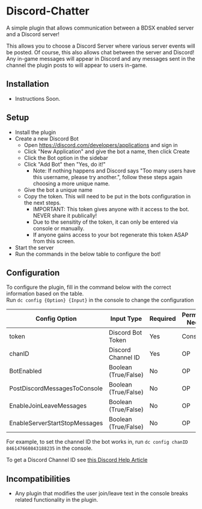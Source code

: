 
# Discord-Chatter

A simple plugin that allows communication between a BDSX enabled server and a Discord server!  

This allows you to choose a Discord Server where various server events will be posted.
Of course, this also allows chat between the server and Discord! Any in-game messages will appear in Discord and any messages sent in the channel the plugin posts to will appear to users in-game.

## Installation

- Instructions Soon.

## Setup

- Install the plugin
- Create a new Discord Bot
  - Open <https://discord.com/developers/applications> and sign in
  - Click "New Application" and give the bot a name, then click Create
  - Click the Bot option in the sidebar
  - Click "Add Bot" then "Yes, do it!"
    - Note: If nothing happens and Discord says "Too many users have this username, please try another.", follow these steps again choosing a more unique name.
  - Give the bot a unique name
  - Copy the token. This will need to be put in the bots configuration in the next steps.
    - IMPORTANT: This token gives anyone with it access to the bot. NEVER share it publically!
    - Due to the sensitity of the token, it can only be entered via console or manually.
    - If anyone gains access to your bot regenerate this token ASAP from this screen.
- Start the server
- Run the commands in the below table to configure the bot!

## Configuration

To configure the plugin, fill in the command below with the correct information based on the table.  
Run `dc config {Option} {Input}` in the console to change the configuration

| Config Option                 | Input Type                    | Required                      | Permission Needed             |
| ----------------------------- | ----------------------------- | ----------------------------- | ----------------------------- |
| token                         | Discord Bot Token             | Yes                           | Console                       |
| chanID                        | Discord Channel ID            | Yes                           | OP                            |
| BotEnabled                    | Boolean (True/False)          | No                            | OP                            |
| PostDiscordMessagesToConsole  | Boolean (True/False)          | No                            | OP                            |
| EnableJoinLeaveMessages       | Boolean (True/False)          | No                            | OP                            |
| EnableServerStartStopMessages | Boolean (True/False)          | No                            | OP                            |

For example, to set the channel ID the bot works in, run `dc config chanID 846147660843188235` in the console.

To get a Discord Channel ID see [this Discord Help Article](https://support.discord.com/hc/en-us/articles/206346498-Where-can-I-find-my-User-Server-Message-ID-)

## Incompatibilities

- Any plugin that modifies the user join/leave text in the console breaks related functionality in the plugin.
